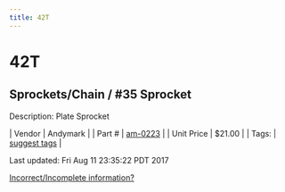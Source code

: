 ```yaml
---
title: 42T
---
```


# 42T
## Sprockets/Chain / #35 Sprocket
Description: 	Plate Sprocket 

| Vendor | Andymark | 
| Part # | [am-0223](http://www.andymark.com/Sprocket-p/am-0223.htm) | 
| Unit Price | $21.00 | 
| Tags: | [suggest tags](https://docs.google.com/forms/d/e/1FAIpQLSeWyY8v3RgOty-MyWmh9U0iivNYN_molChYyS-0U-o-kOAv_g/viewform) | 

Last updated: Fri Aug 11 23:35:22 PDT 2017

 [Incorrect/Incomplete information?](https://docs.google.com/forms/d/e/1FAIpQLSeWyY8v3RgOty-MyWmh9U0iivNYN_molChYyS-0U-o-kOAv_g/viewform)